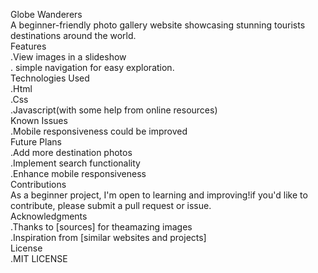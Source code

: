 Globe Wanderers<br>
   A beginner-friendly photo gallery website showcasing stunning tourists destinations around the world.<br>
   Features <br>
             .View images in a slideshow <br>
             . simple navigation for easy exploration.<br>
    Technologies Used<br>
            .Html<br>
            .Css<br>
           .Javascript(with some help from online resources)<br>
      Known Issues<br>
            .Mobile responsiveness could be improved<br>
      Future Plans<br>
            .Add more destination photos<br>
            .Implement search functionality <br>
            .Enhance mobile responsiveness <br>
      Contributions <br>
             As a beginner project, I'm open to learning and improving!if you'd like to contribute, please submit a pull request or issue.<br>
      Acknowledgments <br>
            .Thanks to [sources] for theamazing images<br>
            .Inspiration from [similar websites and projects]<br>
      License <br>
            .MIT LICENSE 
         
